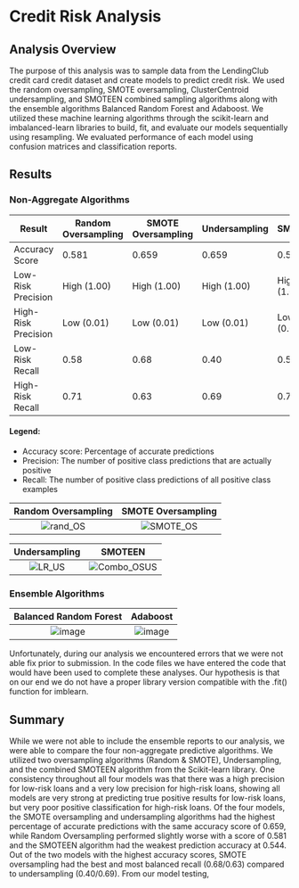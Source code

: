 # Credit Risk Analysis

## Analysis Overview

The purpose of this analysis was to sample data from the LendingClub credit card credit dataset and create models to predict credit risk. We used the random oversampling, SMOTE oversampling, ClusterCentroid undersampling, and SMOTEEN combined sampling algorithms along with the ensemble algorithms Balanced Random Forest and Adaboost. We utilized these machine learning algorithms through the scikit-learn and imbalanced-learn libraries to build, fit, and evaluate our models sequentially using resampling. We evaluated performance of each model using confusion matrices and classification reports. 

## Results

### Non-Aggregate Algorithms

| Result          | Random Oversampling | SMOTE Oversampling  | Undersampling | SMOTEEN |
| --------------- | ------------------- | ------------------- | ------------- | ------------- |
| Accuracy Score  | 0.581               | 0.659               | 0.659         | 0.544 |
| Low-Risk Precision  | High (1.00)     | High (1.00)         | High (1.00)   | High (1.00) |
| High-Risk Precision  | Low (0.01)     | Low (0.01)          | Low (0.01)    | Low (0.01) |
| Low-Risk Recall  | 0.58               | 0.68                | 0.40          | 0.57 | 
| High-Risk Recall  | 0.71              | 0.63                | 0.69          | 0.72 | 

#### Legend:

* Accuracy score: Percentage of accurate predictions
* Precision: The number of positive class predictions that are actually positive
* Recall: The number of positive class predictions of all positive class examples

Random Oversampling                                |   SMOTE Oversampling
:-------------------------------------------------:|:-----------------------------:
![rand_OS](https://user-images.githubusercontent.com/108199140/198361205-76f4419f-2f9e-43dc-af4a-01155825991c.PNG) | ![SMOTE_OS](https://user-images.githubusercontent.com/108199140/198366717-753207cf-1938-4743-a224-333ec1a4dfda.PNG) 

Undersampling                                      |   SMOTEEN
:-------------------------------------------------:|:-----------------------------:
![LR_US](https://user-images.githubusercontent.com/108199140/198366857-da6be1ab-2ebe-4559-a6f8-5a5ba6544756.PNG) | ![Combo_OSUS](https://user-images.githubusercontent.com/108199140/198366884-f35993da-d5fd-4ff2-b9c6-70df978386b0.PNG)

### Ensemble Algorithms

Balanced Random Forest                             |   Adaboost
:-------------------------------------------------:|:-----------------------------:
![image](https://user-images.githubusercontent.com/108199140/198453402-9a8d0906-bdd1-41bb-bb36-514ad6862657.png) | ![image](https://user-images.githubusercontent.com/108199140/198453503-1e69a804-193e-431c-9220-65ca533c09a7.png)

Unfortunately, during our analysis we encountered errors that we were not able fix prior to submission. In the code files we have entered the code that would have been used to complete these analyses. Our hypothesis is that on our end we do not have a proper library version compatible with the .fit() function for imblearn. 

## Summary

While we were not able to include the ensemble reports to our analysis, we were able to compare the four non-aggregate predictive algorithms. We utilized two oversampling algorithms (Random & SMOTE), Undersampling, and the combined SMOTEEN algorithm from the Scikit-learn library. One consistency throughout all four models was that there was a high precision for low-risk loans and a very low precision for high-risk loans, showing all models are very strong at predicting true positive results for low-risk loans, but very poor positive classification for high-risk loans. Of the four models, the SMOTE oversampling and undersampling algorithms had the highest percentage of accurate predictions with the same accuracy  score of 0.659, while Random Oversampling performed slightly worse with a score of 0.581 and the SMOTEEN algorithm had the weakest prediction accuracy at 0.544. Out of the two models with the highest accuracy scores, SMOTE oversampling had the best and most balanced recall (0.68/0.63) compared to undersampling (0.40/0.69). From our model testing, 








